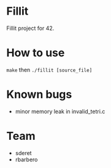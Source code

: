 # Fillit
Fillit project for 42.

# How to use

`make`
then
`./fillit [source_file]`

# Known bugs
- minor memory leak in invalid_tetri.c

# Team
- sderet
- rbarbero
